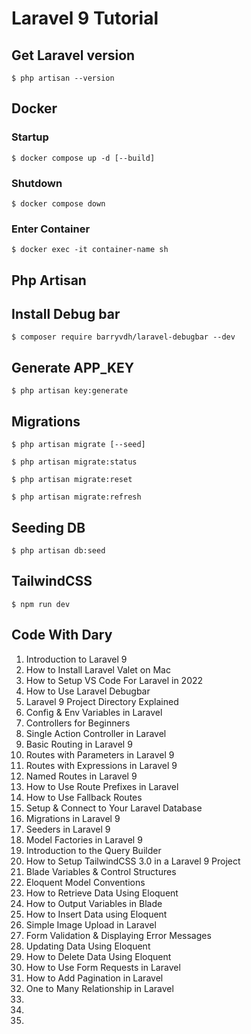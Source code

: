 # Laravel 9 Tutorial

## Get Laravel version

`$ php artisan --version`

## Docker

### Startup

`$ docker compose up -d [--build]`

### Shutdown

`$ docker compose down`

### Enter Container

`$ docker exec -it container-name sh`

## Php Artisan

## Install Debug bar

`$ composer require barryvdh/laravel-debugbar --dev`

## Generate APP_KEY

`$ php artisan key:generate`


## Migrations

`$ php artisan migrate [--seed]`

`$ php artisan migrate:status`

`$ php artisan migrate:reset`

`$ php artisan migrate:refresh`

## Seeding DB

`$ php artisan db:seed`

## TailwindCSS

`$ npm run dev`


## Code With Dary

1. Introduction to Laravel 9
2. How to Install Laravel Valet on Mac
3. How to Setup VS Code For Laravel in 2022
4. How to Use Laravel Debugbar
5. Laravel 9 Project Directory Explained
6. Config & Env Variables in Laravel
7. Controllers for Beginners
8. Single Action Controller in Laravel
9. Basic Routing in Laravel 9
10. Routes with Parameters in Laravel 9
11. Routes with Expressions in Laravel 9
12. Named Routes in Laravel 9
13. How to Use Route Prefixes in Laravel
14. How to Use Fallback Routes
15. Setup & Connect to Your Laravel Database
16. Migrations in Laravel 9
17. Seeders in Laravel 9
18. Model Factories in Laravel 9
19. Introduction to the Query Builder
20. How to Setup TailwindCSS 3.0 in a Laravel 9 Project
21. Blade Variables & Control Structures
22. Eloquent Model Conventions
23. How to Retrieve Data Using Eloquent
24. How to Output Variables in Blade
25. How to Insert Data using Eloquent
26. Simple Image Upload in Laravel
27. Form Validation & Displaying Error Messages
28. Updating Data Using Eloquent
29. How to Delete Data Using Eloquent
30. How to Use Form Requests in Laravel
31. How to Add Pagination in Laravel
32. One to Many Relationship in Laravel
33.
34.
35.